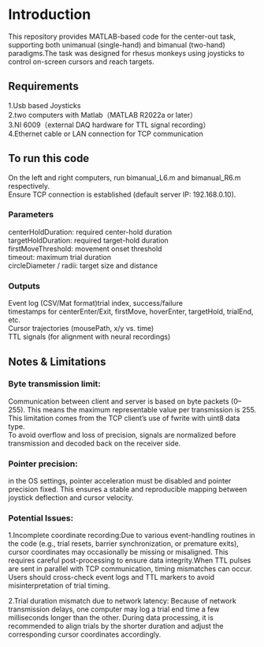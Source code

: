 # **Introduction**  
This repository provides MATLAB-based code for the center-out task, supporting both unimanual (single-hand) and bimanual (two-hand) paradigms.The task was designed for rhesus monkeys using joysticks to control on-screen cursors and reach targets.

## **Requirements**  
1.Usb based Joysticks   
2.two computers with Matlab（MATLAB R2022a or later）  
3.NI 6009（external DAQ hardware for TTL signal recording）  
4.Ethernet cable or LAN connection for TCP communication

## **To run this code**  
On the left and right computers, run bimanual_L6.m and bimanual_R6.m respectively.  
Ensure TCP connection is established (default server IP: 192.168.0.10).

### **Parameters**    
centerHoldDuration: required center-hold duration  
targetHoldDuration: required target-hold duration  
firstMoveThreshold: movement onset threshold  
timeout: maximum trial duration  
circleDiameter / radii: target size and distance


### **Outputs**  
Event log (CSV/Mat format)trial index, success/failure  
timestamps for centerEnter/Exit, firstMove, hoverEnter, targetHold, trialEnd, etc.    
Cursor trajectories (mousePath, x/y vs. time)  
TTL signals (for alignment with neural recordings)

## **Notes & Limitations**  
### **Byte transmission limit:**    
Communication between client and server is based on byte packets (0–255). This means the maximum representable value per transmission is 255.  
This limitation comes from the TCP client’s use of fwrite with uint8 data type.  
To avoid overflow and loss of precision, signals are normalized before transmission and decoded back on the receiver side.
### **Pointer precision:**      
in the OS settings, pointer acceleration must be disabled and pointer precision fixed. This ensures a stable and reproducible mapping between joystick deflection and cursor velocity.
### **Potential Issues:**    
1.Incomplete coordinate recording:Due to various event-handling routines in the code (e.g., trial resets, barrier synchronization, or premature exits), cursor coordinates may occasionally be missing or misaligned. This requires careful post-processing to ensure data integrity.When TTL pulses are sent in parallel with TCP communication, timing mismatches can occur. Users should cross-check event logs and TTL markers to avoid misinterpretation of trial timing.  

2.Trial duration mismatch due to network latency:
Because of network transmission delays, one computer may log a trial end time a few milliseconds longer than the other. During data processing, it is recommended to align trials by the shorter duration and adjust the corresponding cursor coordinates accordingly.
